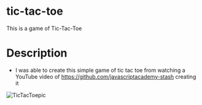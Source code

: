 # tic-tac-toe
This is a game of Tic-Tac-Toe

# Description
* I was able to create this simple game of tic tac toe from watching a YouTube video of https://github.com/javascriptacademy-stash creating it

![TicTacToepic](https://user-images.githubusercontent.com/110860814/206364838-13610fe2-65b4-40bf-8f11-a539e2c65641.png)
